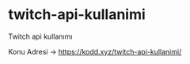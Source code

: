 # twitch-api-kullanimi
Twitch api kullanımı


Konu Adresi -> https://kodd.xyz/twitch-api-kullanimi/
